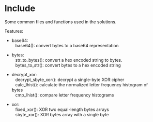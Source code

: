 Include
=======

Some common files and functions used in the solutions.

Features:

* base64:  
&nbsp;&nbsp;
base64(): convert bytes to a base64 representation  

* bytes:  
&nbsp;&nbsp;
str_to_bytes(): convert a hex encoded string to bytes.  
&nbsp;&nbsp;
bytes_to_str(): convert bytes to a hex encoded string  

* decrypt_xor:  
&nbsp;&nbsp;
decrypt_sbyte_xor(): decrypt a single-byte XOR cipher  
&nbsp;&nbsp;
calc_lhist(): calculate the normalized letter frequency histogram of bytes  
&nbsp;&nbsp;
cmp_lhist(): compare letter frequency histograms  

* xor:  
&nbsp;&nbsp;
fixed_xor(): XOR two equal-length bytes arrays  
&nbsp;&nbsp;
sbyte_xor(): XOR bytes array with a single byte
